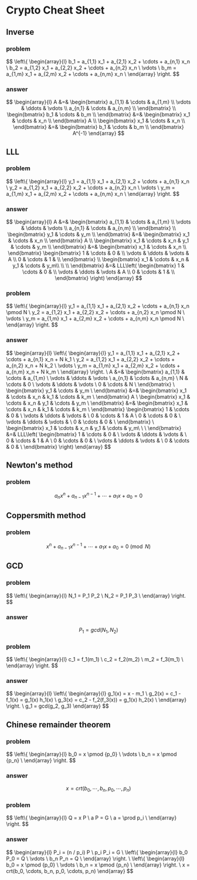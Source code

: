 # Crypto Cheat Sheet

## Inverse

### problem

$$
\left\\{
  \begin{array}{l}
    b_1 = a_{1,1} x_1 + a_{2,1} x_2 + \cdots + a_{n,1} x_n \\
    b_2 = a_{1,2} x_1 + a_{2,2} x_2 + \cdots + a_{n,2} x_n \\
    \vdots \\
    b_m = a_{1,m} x_1 + a_{2,m} x_2 + \cdots + a_{n,m} x_n \\
  \end{array}
\right.
$$

### answer

$$
\begin{array}{l}
  A &=&
    \begin{bmatrix}
      a_{1,1} & \cdots & a_{1,m} \\
      \vdots & \ddots & \vdots \\
      a_{n,1} & \cdots & a_{n,m} \\
  \end{bmatrix} \\
  \begin{bmatrix}
    b_1 & \cdots & b_m \\
  \end{bmatrix} &=&
  \begin{bmatrix}
    x_1 & \cdots & x_n \\
  \end{bmatrix}
  A \\
  \begin{bmatrix}
    x_1 & \cdots & x_n \\
  \end{bmatrix} &=&
  \begin{bmatrix}
    b_1 & \cdots & b_m \\
  \end{bmatrix}
  A^{-1}
\end{array}
$$

## LLL

### problem

$$
\left\\{
  \begin{array}{l}
    y_1 = a_{1,1} x_1 + a_{2,1} x_2 + \cdots + a_{n,1} x_n \\
    y_2 = a_{1,2} x_1 + a_{2,2} x_2 + \cdots + a_{n,2} x_n \\
    \vdots \\
    y_m = a_{1,m} x_1 + a_{2,m} x_2 + \cdots + a_{n,m} x_n \\
  \end{array}
\right.
$$

### answer

$$
\begin{array}{l}
  A &=&
  \begin{bmatrix}
    a_{1,1} & \cdots & a_{1,m} \\
    \vdots & \ddots & \vdots \\
    a_{n,1} & \cdots & a_{n,m} \\
  \end{bmatrix} \\
  \begin{bmatrix}
    y_1 & \cdots & y_m \\
  \end{bmatrix} &=&
  \begin{bmatrix}
    x_1 & \cdots & x_n \\
  \end{bmatrix}
  A \\
  \begin{bmatrix}
    x_1 & \cdots & x_n & y_1 & \cdots & y_m \\
  \end{bmatrix} &=&
  \begin{bmatrix}
    x_1 & \cdots & x_n \\
  \end{bmatrix}
  \begin{bmatrix}
    1 & \cdots & 0 & \\
    \vdots & \ddots & \vdots & A \\
    0 & \cdots & 1 & \\
  \end{bmatrix} \\
  \begin{bmatrix}
    x_1 & \cdots & x_n & y_1 & \cdots & y_m\\
    \\
    \\
  \end{bmatrix} &=&
  LLL\left(
    \begin{bmatrix}
      1 & \cdots & 0 & \\
      \vdots & \ddots & \vdots & A \\
      0 & \cdots & 1 & \\
    \end{bmatrix}
  \right)
\end{array}
$$

### problem

$$
\left\\{
  \begin{array}{l}
    y_1 = a_{1,1} x_1 + a_{2,1} x_2 + \cdots + a_{n,1} x_n \pmod N \\
    y_2 = a_{1,2} x_1 + a_{2,2} x_2 + \cdots + a_{n,2} x_n \pmod N \\
    \vdots \\
    y_m = a_{1,m} x_1 + a_{2,m} x_2 + \cdots + a_{n,m} x_n \pmod N \\
  \end{array}
\right.
$$

### answer

$$
\begin{array}{l}
  \left\\{
    \begin{array}{l}
      y_1 = a_{1,1} x_1 + a_{2,1} x_2 + \cdots + a_{n,1} x_n + N k_1 \\
      y_2 = a_{1,2} x_1 + a_{2,2} x_2 + \cdots + a_{n,2} x_n + N k_2 \\
      \vdots \\
      y_m = a_{1,m} x_1 + a_{2,m} x_2 + \cdots + a_{n,m} x_n + N k_m \\
    \end{array}
  \right. \\
  A &=&
  \begin{bmatrix}
    a_{1,1} & \cdots & a_{1,m} \\
    \vdots & \ddots & \vdots \\
    a_{n,1} & \cdots & a_{n,m} \\
    N & \cdots & 0 \\
    \vdots & \ddots & \vdots \\
    0 & \cdots & N \\
  \end{bmatrix} \\
  \begin{bmatrix}
    y_1 & \cdots & y_m \\
  \end{bmatrix} &=&
  \begin{bmatrix}
    x_1 & \cdots & x_n & k_1 & \cdots & k_m \\
  \end{bmatrix}
  A \\
  \begin{bmatrix}
    x_1 & \cdots & x_n & y_1 & \cdots & y_m \\
  \end{bmatrix} &=&
  \begin{bmatrix}
    x_1 & \cdots & x_n & k_1 & \cdots & k_m \\
  \end{bmatrix}
  \begin{bmatrix}
    1 & \cdots & 0 & \\
    \vdots & \ddots & \vdots & \\
    0 & \cdots & 1 & A \\
    0 & \cdots & 0 & \\
    \vdots & \ddots & \vdots & \\
    0 & \cdots & 0 & \\
  \end{bmatrix} \\
  \begin{bmatrix}
    x_1 & \cdots & x_n & y_1 & \cdots & y_m\\
    \\
    \\
  \end{bmatrix} &=&
  LLL\left(
    \begin{bmatrix}
      1 & \cdots & 0 & \\
      \vdots & \ddots & \vdots & \\
      0 & \cdots & 1 & A \\
      0 & \cdots & 0 & \\
      \vdots & \ddots & \vdots & \\
      0 & \cdots & 0 & \\
    \end{bmatrix}
  \right)
\end{array}
$$

## Newton's method

### problem

$$
a_n x^n + a_{n-1} x^{n-1} + \cdots + a_1 x + a_0 = 0
$$

## Coppersmith method

### problem

$$
x^n + a_{n-1} x^{n-1} + \cdots + a_1 x + a_0 = 0 \pmod N
$$

## GCD

### problem

$$
\left\\{
  \begin{array}{l}
    N_1 = P_1 P_2 \\
    N_2 = P_1 P_3 \\
  \end{array}
\right.
$$

### answer

$$
P_1 = gcd(N_1, N_2)
$$

### problem

$$
\left\\{
  \begin{array}{l}
    c_1 = f_1(m_1) \\
    c_2 = f_2(m_2) \\
    m_2 = f_3(m_1) \\
  \end{array}
\right.
$$

### answer

$$
\begin{array}{l}
  \left\\{
    \begin{array}{l}
      g_1(x) = x - m_1 \\
      g_2(x) = c_1 - f_1(x) = g_1(x) h_1(x) \\
      g_3(x) = c_2 - f_2(f_3(x)) = g_1(x) h_2(x) \\
    \end{array}
  \right. \\
  g_1 = gcd(g_2, g_3)
\end{array}
$$

## Chinese remainder theorem

### problem
$$
\left\\{
  \begin{array}{l}
    b_0 = x \pmod {p_0} \\
    \vdots \\
    b_n = x \pmod {p_n} \\
  \end{array}
\right.
$$

### answer

$$
x = crt(b_0, \cdots, b_n, p_0, \cdots, p_n)
$$

### problem

$$
\left\\{
  \begin{array}{l}
    Q = x P \\
    a P = G \\
    a = \prod p_i \\
  \end{array}
\right.
$$

### answer

$$
\begin{array}{l}
  P_i = (n / p_i) P \\
  p_i P_i = G \\
  \left\\{
    \begin{array}{l}
      b_0 P_0 = Q \\
      \vdots \\
      b_n P_n = Q \\
    \end{array}
  \right. \\
  \left\\{
    \begin{array}{l}
      b_0 = x \pmod {p_0} \\
      \vdots \\
      b_n = x \pmod {p_n} \\
    \end{array}
  \right. \\
  x = crt(b_0, \cdots, b_n, p_0, \cdots, p_n)
\end{array}
$$
